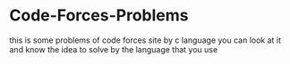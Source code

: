 # Code-Forces-Problems
this is some problems of code forces site by c language
you can look at it and know the idea to solve by the language that you use
